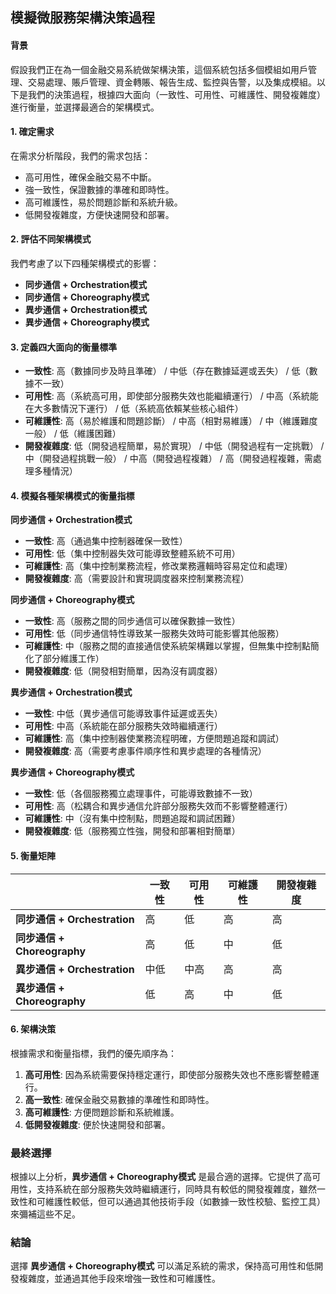 ## 模擬微服務架構決策過程

#### 背景
假設我們正在為一個金融交易系統做架構決策，這個系統包括多個模組如用戶管理、交易處理、賬戶管理、資金轉賬、報告生成、監控與告警，以及集成模組。以下是我們的決策過程，根據四大面向（一致性、可用性、可維護性、開發複雜度）進行衡量，並選擇最適合的架構模式。

#### 1. 確定需求
在需求分析階段，我們的需求包括：
- 高可用性，確保金融交易不中斷。
- 強一致性，保證數據的準確和即時性。
- 高可維護性，易於問題診斷和系統升級。
- 低開發複雜度，方便快速開發和部署。

#### 2. 評估不同架構模式
我們考慮了以下四種架構模式的影響：

- **同步通信 + Orchestration模式**
- **同步通信 + Choreography模式**
- **異步通信 + Orchestration模式**
- **異步通信 + Choreography模式**

#### 3. 定義四大面向的衡量標準
- **一致性**: 高（數據同步及時且準確） / 中低（存在數據延遲或丟失） / 低（數據不一致）
- **可用性**: 高（系統高可用，即使部分服務失效也能繼續運行） / 中高（系統能在大多數情況下運行） / 低（系統高依賴某些核心組件）
- **可維護性**: 高（易於維護和問題診斷） / 中高（相對易維護） / 中（維護難度一般） / 低（維護困難）
- **開發複雜度**: 低（開發過程簡單，易於實現） / 中低（開發過程有一定挑戰） / 中（開發過程挑戰一般） / 中高（開發過程複雜） / 高（開發過程複雜，需處理多種情況）

#### 4. 模擬各種架構模式的衡量指標

**同步通信 + Orchestration模式**
- **一致性**: 高（通過集中控制器確保一致性）
- **可用性**: 低（集中控制器失效可能導致整體系統不可用）
- **可維護性**: 高（集中控制業務流程，修改業務邏輯時容易定位和處理）
- **開發複雜度**: 高（需要設計和實現調度器來控制業務流程）

**同步通信 + Choreography模式**
- **一致性**: 高（服務之間的同步通信可以確保數據一致性）
- **可用性**: 低（同步通信特性導致某一服務失效時可能影響其他服務）
- **可維護性**: 中（服務之間的直接通信使系統架構難以掌握，但無集中控制點簡化了部分維護工作）
- **開發複雜度**: 低（開發相對簡單，因為沒有調度器）

**異步通信 + Orchestration模式**
- **一致性**: 中低（異步通信可能導致事件延遲或丟失）
- **可用性**: 中高（系統能在部分服務失效時繼續運行）
- **可維護性**: 高（集中控制器使業務流程明確，方便問題追蹤和調試）
- **開發複雜度**: 高（需要考慮事件順序性和異步處理的各種情況）

**異步通信 + Choreography模式**
- **一致性**: 低（各個服務獨立處理事件，可能導致數據不一致）
- **可用性**: 高（松耦合和異步通信允許部分服務失效而不影響整體運行）
- **可維護性**: 中（沒有集中控制點，問題追蹤和調試困難）
- **開發複雜度**: 低（服務獨立性強，開發和部署相對簡單）

#### 5. 衡量矩陣

|                             | **一致性** | **可用性** | **可維護性** | **開發複雜度** |
|-----------------------------|------------|------------|--------------|----------------|
| **同步通信 + Orchestration** | 高         | 低         | 高           | 高             |
| **同步通信 + Choreography**  | 高         | 低         | 中           | 低             |
| **異步通信 + Orchestration**  | 中低       | 中高       | 高           | 高             |
| **異步通信 + Choreography**   | 低         | 高         | 中           | 低             |

#### 6. 架構決策

根據需求和衡量指標，我們的優先順序為：
1. **高可用性**: 因為系統需要保持穩定運行，即使部分服務失效也不應影響整體運行。
2. **高一致性**: 確保金融交易數據的準確性和即時性。
3. **高可維護性**: 方便問題診斷和系統維護。
4. **低開發複雜度**: 便於快速開發和部署。

### 最終選擇
根據以上分析，**異步通信 + Choreography模式** 是最合適的選擇。它提供了高可用性，支持系統在部分服務失效時繼續運行，同時具有較低的開發複雜度，雖然一致性和可維護性較低，但可以通過其他技術手段（如數據一致性校驗、監控工具）來彌補這些不足。

### 結論
選擇 **異步通信 + Choreography模式** 可以滿足系統的需求，保持高可用性和低開發複雜度，並通過其他手段來增強一致性和可維護性。